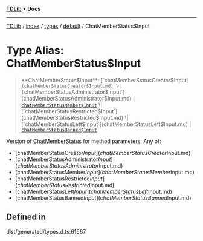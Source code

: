 [**TDLib**](../../../../../../README.md) • **Docs**

***

[TDLib](../../../../../../modules.md) / [index](../../../../../README.md) / [types](../../../README.md) / [default](../README.md) / ChatMemberStatus$Input

# Type Alias: ChatMemberStatus$Input

> **ChatMemberStatus$Input**: [`chatMemberStatusCreator$Input`](chatMemberStatusCreator$Input.md) \| [`chatMemberStatusAdministrator$Input`](chatMemberStatusAdministrator$Input.md) \| [`chatMemberStatusMember$Input`](chatMemberStatusMember$Input.md) \| [`chatMemberStatusRestricted$Input`](chatMemberStatusRestricted$Input.md) \| [`chatMemberStatusLeft$Input`](chatMemberStatusLeft$Input.md) \| [`chatMemberStatusBanned$Input`](chatMemberStatusBanned$Input.md)

Version of [ChatMemberStatus](ChatMemberStatus.md) for method parameters.
Any of:
- [chatMemberStatusCreator$Input](chatMemberStatusCreator$Input.md)
- [chatMemberStatusAdministrator$Input](chatMemberStatusAdministrator$Input.md)
- [chatMemberStatusMember$Input](chatMemberStatusMember$Input.md)
- [chatMemberStatusRestricted$Input](chatMemberStatusRestricted$Input.md)
- [chatMemberStatusLeft$Input](chatMemberStatusLeft$Input.md)
- [chatMemberStatusBanned$Input](chatMemberStatusBanned$Input.md)

## Defined in

dist/generated/types.d.ts:61667
